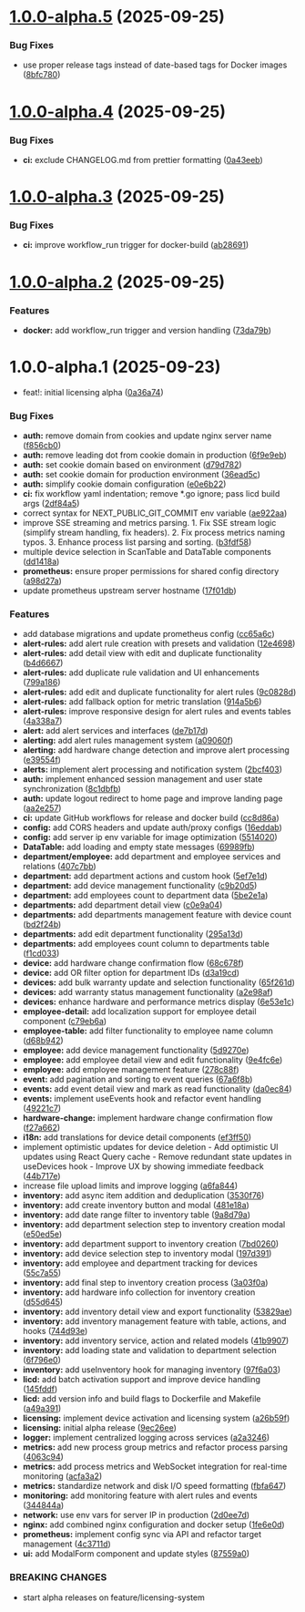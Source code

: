 # [1.0.0-alpha.5](https://github.com/deymonster/hw_next/compare/v1.0.0-alpha.4...v1.0.0-alpha.5) (2025-09-25)


### Bug Fixes

* use proper release tags instead of date-based tags for Docker images ([8bfc780](https://github.com/deymonster/hw_next/commit/8bfc7806832625bf8c617eaae94e43f16b2a650d))

# [1.0.0-alpha.4](https://github.com/deymonster/hw_next/compare/v1.0.0-alpha.3...v1.0.0-alpha.4) (2025-09-25)


### Bug Fixes

* **ci:** exclude CHANGELOG.md from prettier formatting ([0a43eeb](https://github.com/deymonster/hw_next/commit/0a43eebd5ac04df3589b66eda76c30e3e0ab8f3c))

# [1.0.0-alpha.3](https://github.com/deymonster/hw_next/compare/v1.0.0-alpha.2...v1.0.0-alpha.3) (2025-09-25)

### Bug Fixes

- **ci:** improve workflow_run trigger for docker-build ([ab28691](https://github.com/deymonster/hw_next/commit/ab286912d11f2e0e383cb49bb9a1e3e5dde276c5))

# [1.0.0-alpha.2](https://github.com/deymonster/hw_next/compare/v1.0.0-alpha.1...v1.0.0-alpha.2) (2025-09-25)

### Features

- **docker:** add workflow_run trigger and version handling ([73da79b](https://github.com/deymonster/hw_next/commit/73da79b6329790fe3f0863658b565f8315797ba6))

# 1.0.0-alpha.1 (2025-09-23)

- feat!: initial licensing alpha ([0a36a74](https://github.com/deymonster/hw_next/commit/0a36a74466293df091ecf50208d80ab38d661431))

### Bug Fixes

- **auth:** remove domain from cookies and update nginx server name ([f856cb0](https://github.com/deymonster/hw_next/commit/f856cb0776e987a9ce7dd7ca6636665d56148c6d))
- **auth:** remove leading dot from cookie domain in production ([6f9e9eb](https://github.com/deymonster/hw_next/commit/6f9e9eb4211dd9673a404cbf36035854b8b65563))
- **auth:** set cookie domain based on environment ([d79d782](https://github.com/deymonster/hw_next/commit/d79d7822f3fb83881f3856fbd8dee18230279dbc))
- **auth:** set cookie domain for production environment ([36ead5c](https://github.com/deymonster/hw_next/commit/36ead5c943f146d26caddc569c9fc27e0438e654))
- **auth:** simplify cookie domain configuration ([e0e6b22](https://github.com/deymonster/hw_next/commit/e0e6b22c47cb60787c3c9c2352840599a46ac17b))
- **ci:** fix workflow yaml indentation; remove \*.go ignore; pass licd build args ([2df84a5](https://github.com/deymonster/hw_next/commit/2df84a5a949f1df19e1b93877700f0a940000e6d))
- correct syntax for NEXT_PUBLIC_GIT_COMMIT env variable ([ae922aa](https://github.com/deymonster/hw_next/commit/ae922aa76f09df458a877383f28b4395ac382f3a))
- improve SSE streaming and metrics parsing. 1. Fix SSE stream logic (simplify stream handling, fix headers). 2. Fix process metrics naming typos. 3. Enhance process list parsing and sorting. ([b3fdf58](https://github.com/deymonster/hw_next/commit/b3fdf58033e725ad051ab3f66bd6bb0081178b38))
- multiple device selection in ScanTable and DataTable components ([dd1418a](https://github.com/deymonster/hw_next/commit/dd1418a33515ede78dbda4bcc544a0a78b4844db))
- **prometheus:** ensure proper permissions for shared config directory ([a98d27a](https://github.com/deymonster/hw_next/commit/a98d27a406a78e6cae6b405f69a1b836747ee440))
- update prometheus upstream server hostname ([17f01db](https://github.com/deymonster/hw_next/commit/17f01dbb16838eb2a3cd79174f10aa58942ce503))

### Features

- add database migrations and update prometheus config ([cc65a6c](https://github.com/deymonster/hw_next/commit/cc65a6ca70cb7abbaf8ce662aae59aa1fea71a33))
- **alert-rules:** add alert rule creation with presets and validation ([12e4698](https://github.com/deymonster/hw_next/commit/12e4698fb39e887d4e1c808f12cfcb0ff60a4c03))
- **alert-rules:** add detail view with edit and duplicate functionality ([b4d6667](https://github.com/deymonster/hw_next/commit/b4d6667a17bc1ab1ce11fc0ba597552e3c34ec85))
- **alert-rules:** add duplicate rule validation and UI enhancements ([799a186](https://github.com/deymonster/hw_next/commit/799a186bf3b4c6c7aafcea625e131e96400d4343))
- **alert-rules:** add edit and duplicate functionality for alert rules ([9c0828d](https://github.com/deymonster/hw_next/commit/9c0828d9749323957840cbcd7c09602455011077))
- **alert-rules:** add fallback option for metric translation ([914a5b6](https://github.com/deymonster/hw_next/commit/914a5b6e63fc6f548949022ff4661be815fbb77e))
- **alert-rules:** improve responsive design for alert rules and events tables ([4a338a7](https://github.com/deymonster/hw_next/commit/4a338a776029695fd1420b8a600a24e75b73fcfd))
- **alert:** add alert services and interfaces ([de7b17d](https://github.com/deymonster/hw_next/commit/de7b17d5eed92e5a0007acee64f6f5e4b5004931))
- **alerting:** add alert rules management system ([a09060f](https://github.com/deymonster/hw_next/commit/a09060f1f013d7d137a0b69461c47da7fe001094))
- **alerting:** add hardware change detection and improve alert processing ([e39554f](https://github.com/deymonster/hw_next/commit/e39554f74a4d9c3569ff417cc674e80187f80c02))
- **alerts:** implement alert processing and notification system ([2bcf403](https://github.com/deymonster/hw_next/commit/2bcf403e8651d0b9e2c2179d5214517027f10f53))
- **auth:** implement enhanced session management and user state synchronization ([8c1dbfb](https://github.com/deymonster/hw_next/commit/8c1dbfbbb7537d050b81afdda21b07738a5a0be1))
- **auth:** update logout redirect to home page and improve landing page ([aa2e257](https://github.com/deymonster/hw_next/commit/aa2e2579d6da886aa33f1f0adc3b7b6ca604ccf5))
- **ci:** update GitHub workflows for release and docker build ([cc8d86a](https://github.com/deymonster/hw_next/commit/cc8d86a514fbe36794f728ab4eb42071a955f57a))
- **config:** add CORS headers and update auth/proxy configs ([16eddab](https://github.com/deymonster/hw_next/commit/16eddab967e8182a788a50731676e761dd5aa09c))
- **config:** add server ip env variable for image optimization ([5514020](https://github.com/deymonster/hw_next/commit/551402052ede40241c80c6bf81e81ca17f44b376))
- **DataTable:** add loading and empty state messages ([69989fb](https://github.com/deymonster/hw_next/commit/69989fb067c5b4dee2c16cb483bd82627efd9578))
- **department/employee:** add department and employee services and relations ([407c7bb](https://github.com/deymonster/hw_next/commit/407c7bbb99fd2aaa69b9f8c64c9b262facac2a75))
- **department:** add department actions and custom hook ([5ef7e1d](https://github.com/deymonster/hw_next/commit/5ef7e1d807ec9829286c394eaebe37f9c564ef6d))
- **department:** add device management functionality ([c9b20d5](https://github.com/deymonster/hw_next/commit/c9b20d5d142bcada26df7024fdf709c8dcb98b98))
- **department:** add employees count to department data ([5be2e1a](https://github.com/deymonster/hw_next/commit/5be2e1a5440c3d2b20b9d4bfa95b5adf1806bff8))
- **departments:** add department detail view ([c0e9a04](https://github.com/deymonster/hw_next/commit/c0e9a04964907691626826cff9c44600bbb2dd69))
- **departments:** add departments management feature with device count ([bd2f24b](https://github.com/deymonster/hw_next/commit/bd2f24b97ba053bfc3cfc36e91d1dd38a1da9855))
- **departments:** add edit department functionality ([295a13d](https://github.com/deymonster/hw_next/commit/295a13d116f0141a7a4b3d1356a5d6806be81e61))
- **departments:** add employees count column to departments table ([f1cd033](https://github.com/deymonster/hw_next/commit/f1cd03332e7c3731a26239beeb2f579fa783a57e))
- **device:** add hardware change confirmation flow ([68c678f](https://github.com/deymonster/hw_next/commit/68c678fff8ad5d55cf313c8aa9876a9b47000da1))
- **device:** add OR filter option for department IDs ([d3a19cd](https://github.com/deymonster/hw_next/commit/d3a19cdfc4a4f8c5c7dff0cc8a6b107d7518e2b7))
- **devices:** add bulk warranty update and selection functionality ([65f261d](https://github.com/deymonster/hw_next/commit/65f261da3afe9c62e85c5b563312229228cddffb))
- **devices:** add warranty status management functionality ([a2e98af](https://github.com/deymonster/hw_next/commit/a2e98afca984b46cae9f69d66ebf26b8c63f0f59))
- **devices:** enhance hardware and performance metrics display ([6e53e1c](https://github.com/deymonster/hw_next/commit/6e53e1cd3e7f1388648af00dbbea6ec7a29610a2))
- **employee-detail:** add localization support for employee detail component ([c79eb6a](https://github.com/deymonster/hw_next/commit/c79eb6ae8a6bc9374174da9f0a1d661a4afa9680))
- **employee-table:** add filter functionality to employee name column ([d68b942](https://github.com/deymonster/hw_next/commit/d68b9421d28f4c6d6addfffb6314dc3eb2581db9))
- **employee:** add device management functionality ([5d9270e](https://github.com/deymonster/hw_next/commit/5d9270e65b3fbbc14e138ac0eb263c8cfa3063eb))
- **employee:** add employee detail view and edit functionality ([9e4fc6e](https://github.com/deymonster/hw_next/commit/9e4fc6e3be29dfb24d726f0405abb1093b13d041))
- **employee:** add employee management feature ([278c88f](https://github.com/deymonster/hw_next/commit/278c88fd5e43ff48912ab0a7769cd8d9c988e086))
- **event:** add pagination and sorting to event queries ([67a6f8b](https://github.com/deymonster/hw_next/commit/67a6f8b34cb99f1cc9dddd154afce7d61880198d))
- **events:** add event detail view and mark as read functionality ([da0ec84](https://github.com/deymonster/hw_next/commit/da0ec849bc580fe346230452924118661b186107))
- **events:** implement useEvents hook and refactor event handling ([49221c7](https://github.com/deymonster/hw_next/commit/49221c7fc57df6040b6b99f2f06d885d97b65cb1))
- **hardware-change:** implement hardware change confirmation flow ([f27a662](https://github.com/deymonster/hw_next/commit/f27a662bf5f5b89de5bd99b84759943f072d7486))
- **i18n:** add translations for device detail components ([ef3ff50](https://github.com/deymonster/hw_next/commit/ef3ff50ba9eca574b5a95f03e3f83aa7b7af1233))
- implement optimistic updates for device deletion - Add optimistic UI updates using React Query cache - Remove redundant state updates in useDevices hook - Improve UX by showing immediate feedback ([44b717e](https://github.com/deymonster/hw_next/commit/44b717e44dd2464e9abfe887c46c3988539bfdf7))
- increase file upload limits and improve logging ([a6fa844](https://github.com/deymonster/hw_next/commit/a6fa8442d7c676bcfe5f1dbc52a84e200294154d))
- **inventory:** add async item addition and deduplication ([3530f76](https://github.com/deymonster/hw_next/commit/3530f761b870d9de83c714a46c83c4841771ba5e))
- **inventory:** add create inventory button and modal ([481e18a](https://github.com/deymonster/hw_next/commit/481e18afef77bf22c2e245ebd6617735bd77f742))
- **inventory:** add date range filter to inventory table ([9a8d79a](https://github.com/deymonster/hw_next/commit/9a8d79aef9c3d8e68a524f0b928061810dc26769))
- **inventory:** add department selection step to inventory creation modal ([e50ed5e](https://github.com/deymonster/hw_next/commit/e50ed5e865d6285455cb11941119a8307f694b5f))
- **inventory:** add department support to inventory creation ([7bd0260](https://github.com/deymonster/hw_next/commit/7bd02602b279f25dafbbd2cc8276e5385faf13ee))
- **inventory:** add device selection step to inventory modal ([197d391](https://github.com/deymonster/hw_next/commit/197d3916659816a0ce7d1cb64bbd3bcde6b88194))
- **inventory:** add employee and department tracking for devices ([55c7a55](https://github.com/deymonster/hw_next/commit/55c7a5510d573443499ef365fac8e243a13cbe02))
- **inventory:** add final step to inventory creation process ([3a03f0a](https://github.com/deymonster/hw_next/commit/3a03f0afdda094f32de636cab56c85d7a750e504))
- **inventory:** add hardware info collection for inventory creation ([d55d645](https://github.com/deymonster/hw_next/commit/d55d6455ce8aaed1a4d6fd20aacf350a37361627))
- **inventory:** add inventory detail view and export functionality ([53829ae](https://github.com/deymonster/hw_next/commit/53829aea3347f380e734be756048de77a06d381c))
- **inventory:** add inventory management feature with table, actions, and hooks ([744d93e](https://github.com/deymonster/hw_next/commit/744d93e9109aa2415030917d2405ff700d6e2dfb))
- **inventory:** add inventory service, action and related models ([41b9907](https://github.com/deymonster/hw_next/commit/41b9907a1329bc0f8cdc0ece2d72666a5485a177))
- **inventory:** add loading state and validation to department selection ([6f796e0](https://github.com/deymonster/hw_next/commit/6f796e0637ee8aef3ebb542d814c9f324db43def))
- **inventory:** add useInventory hook for managing inventory ([97f6a03](https://github.com/deymonster/hw_next/commit/97f6a03f680792f1eb176007f260043a66592896))
- **licd:** add batch activation support and improve device handling ([145fddf](https://github.com/deymonster/hw_next/commit/145fddfab937dd10ca0042a9a23108f246d0ae56))
- **licd:** add version info and build flags to Dockerfile and Makefile ([a49a391](https://github.com/deymonster/hw_next/commit/a49a3911672b6307aad32fb994fde982a57db4d6))
- **licensing:** implement device activation and licensing system ([a26b59f](https://github.com/deymonster/hw_next/commit/a26b59fbaa14d9c8767c64801ccdd7a4d50116e0))
- **licensing:** initial alpha release ([9ec26ee](https://github.com/deymonster/hw_next/commit/9ec26ee2048312a32a179ee1def61ac17c1fe894))
- **logger:** implement centralized logging across services ([a2a3246](https://github.com/deymonster/hw_next/commit/a2a3246f2ffd45c7ac5a5854ee8096769b63783f))
- **metrics:** add new process group metrics and refactor process parsing ([4063c94](https://github.com/deymonster/hw_next/commit/4063c948d017d71efa265f1d1c5ef0562d9e21e6))
- **metrics:** add process metrics and WebSocket integration for real-time monitoring ([acfa3a2](https://github.com/deymonster/hw_next/commit/acfa3a2c54448f15a3be2cd4e981f3101908a888))
- **metrics:** standardize network and disk I/O speed formatting ([fbfa647](https://github.com/deymonster/hw_next/commit/fbfa647d64aa36e0d466225c590495504d27aa94))
- **monitoring:** add monitoring feature with alert rules and events ([344844a](https://github.com/deymonster/hw_next/commit/344844a521fb0d6971b1ffa2999af7c179dd3c8c))
- **network:** use env vars for server IP in production ([2d0ee7d](https://github.com/deymonster/hw_next/commit/2d0ee7dff340d5bcc90c9290111b97ef51a42f6f))
- **nginx:** add combined nginx configuration and docker setup ([1fe6e0d](https://github.com/deymonster/hw_next/commit/1fe6e0dcb5b5cce4c79e0fa421903f600e5cfcbd))
- **prometheus:** implement config sync via API and refactor target management ([4c3711d](https://github.com/deymonster/hw_next/commit/4c3711d868eb9e3613aecd69a7761cc179f53ca5))
- **ui:** add ModalForm component and update styles ([87559a0](https://github.com/deymonster/hw_next/commit/87559a0798fe4c7998a47d8282f30017ba490128))

### BREAKING CHANGES

- start alpha releases on feature/licensing-system
